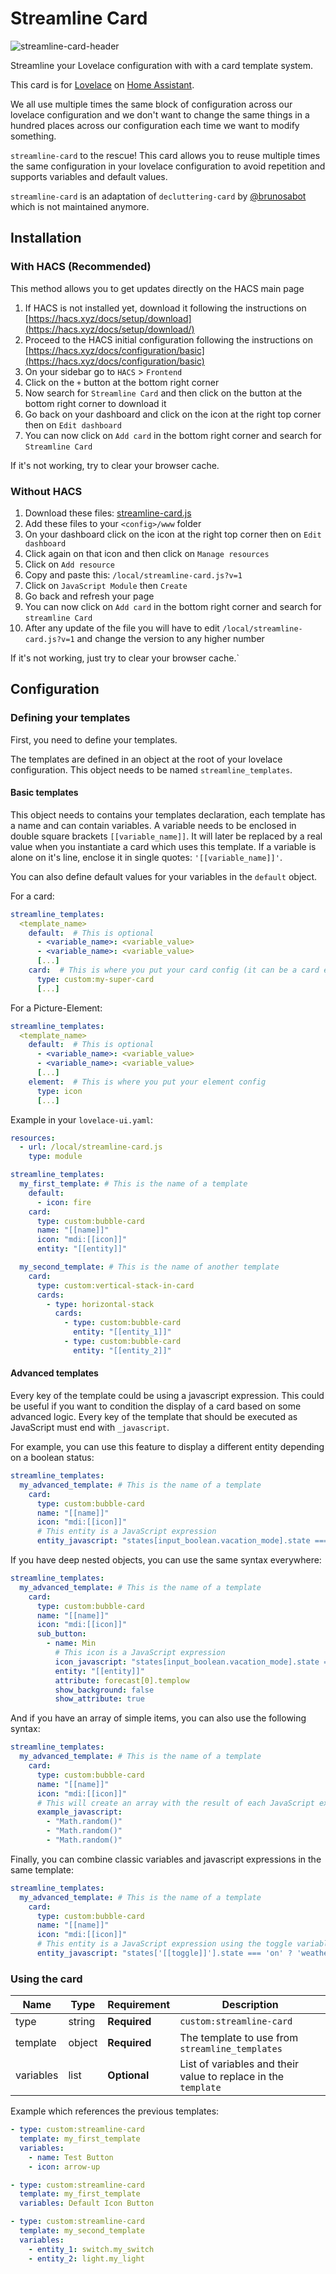 # Streamline Card

![streamline-card-header](https://github.com/user-attachments/assets/cd24710d-2dc5-48a8-8a35-bf3e6390833b)

Streamline your Lovelace configuration with with a card template system.

This card is for [Lovelace](https://www.home-assistant.io/lovelace) on [Home Assistant](https://www.home-assistant.io/).

We all use multiple times the same block of configuration across our lovelace configuration and we don't want to change the same things in a hundred places across our configuration each time we want to modify something.

`streamline-card` to the rescue! This card allows you to reuse multiple times the same configuration in your lovelace configuration to avoid repetition and supports variables and default values.

`streamline-card` is an adaptation of `decluttering-card` by [@brunosabot](https://github.com/brunosabot) which is not maintained anymore.

## Installation

### With HACS (Recommended)

This method allows you to get updates directly on the HACS main page

1. If HACS is not installed yet, download it following the instructions on [https://hacs.xyz/docs/setup/download](https://hacs.xyz/docs/setup/download/)
2. Proceed to the HACS initial configuration following the instructions on [https://hacs.xyz/docs/configuration/basic](https://hacs.xyz/docs/configuration/basic)
3. On your sidebar go to `HACS` > `Frontend`
4. Click on the `+` button at the bottom right corner
5. Now search for `Streamline Card` and then click on the button at the bottom right corner to download it
6. Go back on your dashboard and click on the icon at the right top corner then on `Edit dashboard`
7. You can now click on `Add card` in the bottom right corner and search for `Streamline Card`

If it's not working, try to clear your browser cache.

### Without HACS

1. Download these files: [streamline-card.js](https://raw.githubusercontent.com/brunosabot/streamline-card/main/dist/streamline-card.js)
2. Add these files to your `<config>/www` folder
3. On your dashboard click on the icon at the right top corner then on `Edit dashboard`
4. Click again on that icon and then click on `Manage resources`
5. Click on `Add resource`
6. Copy and paste this: `/local/streamline-card.js?v=1`
7. Click on `JavaScript Module` then `Create`
8. Go back and refresh your page
9. You can now click on `Add card` in the bottom right corner and search for `streamline Card`
10. After any update of the file you will have to edit `/local/streamline-card.js?v=1` and change the version to any higher number

If it's not working, just try to clear your browser cache.`

## Configuration

### Defining your templates

First, you need to define your templates.

The templates are defined in an object at the root of your lovelace configuration. This object needs to be named `streamline_templates`.

#### Basic templates

This object needs to contains your templates declaration, each template has a name and can contain variables. A variable needs to be enclosed in double square brackets `[[variable_name]]`. It will later be replaced by a real value when you instantiate a card which uses this template. If a variable is alone on it's line, enclose it in single quotes: `'[[variable_name]]'`.

You can also define default values for your variables in the `default` object.

For a card:

```yaml
streamline_templates:
  <template_name>
    default:  # This is optional
      - <variable_name>: <variable_value>
      - <variable_name>: <variable_value>
      [...]
    card:  # This is where you put your card config (it can be a card embedding other cards)
      type: custom:my-super-card
      [...]
```

For a Picture-Element:

```yaml
streamline_templates:
  <template_name>
    default:  # This is optional
      - <variable_name>: <variable_value>
      - <variable_name>: <variable_value>
      [...]
    element:  # This is where you put your element config
      type: icon
      [...]
```

Example in your `lovelace-ui.yaml`:

```yaml
resources:
  - url: /local/streamline-card.js
    type: module

streamline_templates:
  my_first_template: # This is the name of a template
    default:
      - icon: fire
    card:
      type: custom:bubble-card
      name: "[[name]]"
      icon: "mdi:[[icon]]"
      entity: "[[entity]]"

  my_second_template: # This is the name of another template
    card:
      type: custom:vertical-stack-in-card
      cards:
        - type: horizontal-stack
          cards:
            - type: custom:bubble-card
              entity: "[[entity_1]]"
            - type: custom:bubble-card
              entity: "[[entity_2]]"
```

#### Advanced templates

Every key of the template could be using a javascript expression. This could be useful if you want to condition the display of a card based on some advanced logic. Every key of the template that should be executed as JavaScript must end with `_javascript`.

For example, you can use this feature to display a different entity depending on a boolean status:

```yaml
streamline_templates:
  my_advanced_template: # This is the name of a template
    card:
      type: custom:bubble-card
      name: "[[name]]"
      icon: "mdi:[[icon]]"
      # This entity is a JavaScript expression
      entity_javascript: "states[input_boolean.vacation_mode].state === 'on' ? 'weather.vacation_city' : 'sensor.home_city';"
```

If you have deep nested objects, you can use the same syntax everywhere:

```yaml
streamline_templates:
  my_advanced_template: # This is the name of a template
    card:
      type: custom:bubble-card
      name: "[[name]]"
      icon: "mdi:[[icon]]"
      sub_button:
        - name: Min
          # This icon is a JavaScript expression
          icon_javascript: "states[input_boolean.vacation_mode].state === 'on' ? 'mdi:thermometer-off' : 'mdi:thermometer'"
          entity: "[[entity]]"
          attribute: forecast[0].templow
          show_background: false
          show_attribute: true
```

And if you have an array of simple items, you can also use the following syntax:

```yaml
streamline_templates:
  my_advanced_template: # This is the name of a template
    card:
      type: custom:bubble-card
      name: "[[name]]"
      icon: "mdi:[[icon]]"
      # This will create an array with the result of each JavaScript expression
      example_javascript:
        - "Math.random()"
        - "Math.random()"
        - "Math.random()"
```

Finally, you can combine classic variables and javascript expressions in the same template:

```yaml
streamline_templates:
  my_advanced_template: # This is the name of a template
    card:
      type: custom:bubble-card
      name: "[[name]]"
      icon: "mdi:[[icon]]"
      # This entity is a JavaScript expression using the toggle variable
      entity_javascript: "states['[[toggle]]'].state === 'on' ? 'weather.vacation_city' : 'sensor.home_city';"
```

### Using the card

| Name      | Type   | Requirement  | Description                                                    |
| --------- | ------ | ------------ | -------------------------------------------------------------- |
| type      | string | **Required** | `custom:streamline-card`                                       |
| template  | object | **Required** | The template to use from `streamline_templates`                |
| variables | list   | **Optional** | List of variables and their value to replace in the `template` |

Example which references the previous templates:

```yaml
- type: custom:streamline-card
  template: my_first_template
  variables:
    - name: Test Button
    - icon: arrow-up

- type: custom:streamline-card
  template: my_first_template
  variables: Default Icon Button

- type: custom:streamline-card
  template: my_second_template
  variables:
    - entity_1: switch.my_switch
    - entity_2: light.my_light
```
